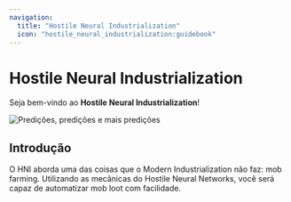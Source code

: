 ```yaml
---
navigation:
  title: "Hostile Neural Industrialization"
  icon: "hostile_neural_industrialization:guidebook"
---
```


# Hostile Neural Industrialization

Seja bem-vindo ao **Hostile Neural Industrialization**!

![Predições, predições e mais predições](assets/predictions_predictions_predictions.png)

## Introdução

O HNI aborda uma das coisas que o Modern Industrialization não faz: mob farming. Utilizando as mecânicas do Hostile Neural Networks, você será capaz de automatizar mob loot com facilidade.